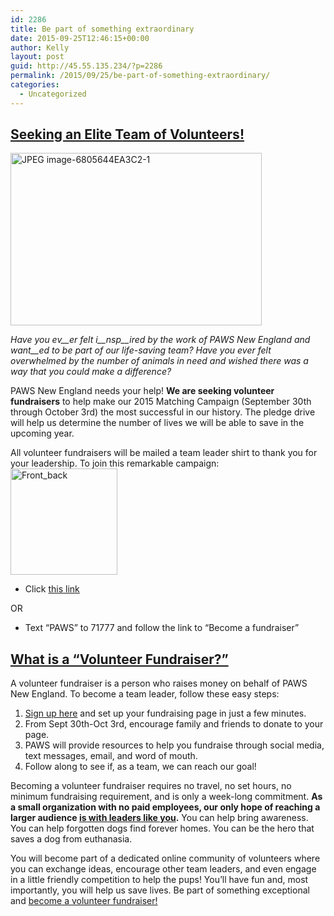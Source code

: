```yaml
---
id: 2286
title: Be part of something extraordinary
date: 2015-09-25T12:46:15+00:00
author: Kelly
layout: post
guid: http://45.55.135.234/?p=2286
permalink: /2015/09/25/be-part-of-something-extraordinary/
categories:
  - Uncategorized
---
```

<h2 style="text-align: left;">
  <span style="text-decoration: underline;"><span class="title">Seeking an Elite T</span><span class="title">eam of </span><span class="title">Volunteers!</span></span>
</h2>

<img class="wp-image-2287 aligncenter" src="https://pawsnewengland.com/wp-content/uploads/2015/09/JPEG-image-6805644EA3C2-1-e1443199355613-640x439.jpeg" alt="JPEG image-6805644EA3C2-1" width="402" height="276" />

_Have you ev__er felt i__nsp__ired by the work of PAWS New England and want__ed to be part_ _of our life-saving team? Have you ever felt overwhelmed by the number of animals in need and wished there was a way that you could make a difference?_

PAWS New England needs your help! **We are seeking volunteer fundraisers** to help make our 2015 Matching Campaign (September 30th through October 3rd) the most successful in our history. The pledge drive will help us determine the number of lives we will be able to save in the upcoming year.

All volunteer fundraisers will be mailed a team leader shirt to thank you for your leadership. To join this remarkable campaign:<img class="alignright  wp-image-2288" src="https://pawsnewengland.com/wp-content/uploads/2015/09/Front_back-640x634.jpg" alt="Front_back" width="171" height="170" />

  * Click [this link](https://app.mobilecause.com/vf/PAWS)

OR

  * Text &#8220;PAWS&#8221; to 71777 and follow the link to &#8220;Become a fundraiser&#8221;

##  <span style="text-decoration: underline;"><span class="subTitle">What is a &#8220;Volunteer Fundraiser?&#8221;</span></span></h2> 

A volunteer fundraiser is a person who raises money on behalf of PAWS New England. To become a team leader, follow these easy steps:

  1. <a href="https://app.mobilecause.com/vf/PAWS" target="_blank">Sign up here</a> and set up your fundraising page in just a few minutes.
  2. From Sept 30th-Oct 3rd, encourage family and friends to donate to your page.
  3. PAWS will provide resources to help you fundraise through social media, text messages, email, and word of mouth.
  4. Follow along to see if, as a team, we can reach our goal!

Becoming a volunteer fundraiser requires no travel, no set hours, no minimum fundraising requirement, and is only a week-long commitment. **As a small organization with no paid employees, our only hope of reaching a larger audience <u>is with leaders like you</u>.** You can help bring awareness. You can help forgotten dogs find forever homes. You can be the hero that saves a dog from euthanasia.

You will become part of a dedicated online community of volunteers where you can exchange ideas, encourage other team leaders, and even engage in a little friendly competition to help the pups! You&#8217;ll have fun and, most importantly, you will help us save lives. Be part of something exceptional and <a href="https://app.mobilecause.com/vf/PAWS" target="_blank">become a volunteer fundraiser!</a>